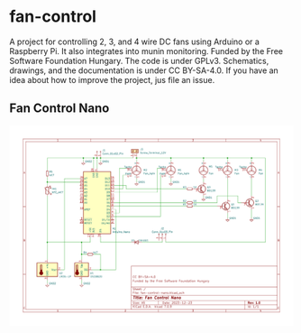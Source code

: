 # fan-control
A project for controlling 2, 3, and 4 wire DC fans using Arduino or a Raspberry Pi. It also integrates into munin monitoring. Funded by the Free Software Foundation Hungary. The code is under GPLv3. Schematics, drawings, and the documentation is under CC BY-SA-4.0. If you have an idea about how to improve the project, jus file an issue.

## Fan Control Nano

![image](documentation/img/fan-control-nano-schematic.png)
